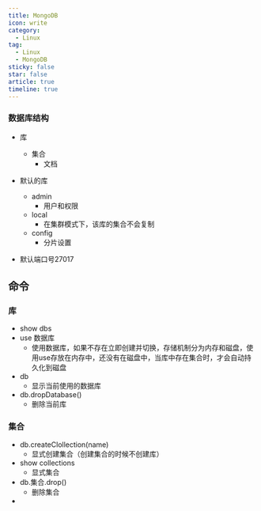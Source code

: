 ```yaml
---
title: MongoDB
icon: write
category:
  - Linux
tag:
  - Linux
  - MongoDB
sticky: false
star: false
article: true
timeline: true
---
```

### 数据库结构
- 库
  - 集合
    - 文档
- 默认的库
  - admin
    - 用户和权限
  - local
    - 在集群模式下，该库的集合不会复制
  - config
    - 分片设置

- 默认端口号27017

## 命令
### 库
- show dbs
- use 数据库
  - 使用数据库，如果不存在立即创建并切换，存储机制分为内存和磁盘，使用use存放在内存中，还没有在磁盘中，当库中存在集合时，才会自动持久化到磁盘
- db
  - 显示当前使用的数据库
- db.dropDatabase()
  - 删除当前库

### 集合
- db.createClollection(name)
  - 显式创建集合（创建集合的时候不创建库）
- show collections
  - 显式集合
- db.集合.drop()
  - 删除集合
- 